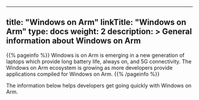 
---
title: "Windows on Arm" 
linkTitle: "Windows on Arm"
type: docs
weight: 2
description: >
    General information about Windows on Arm
---

{{% pageinfo %}}
Windows is on Arm is emerging in a new generation of laptops which provide long battery life, always on, and 5G connectivity. The Windows on Arm ecosystem is growing as more developers provide applications compiled for Windows on Arm.
{{% /pageinfo %}}

The information below helps developers get going quickly with Windows on Arm.

